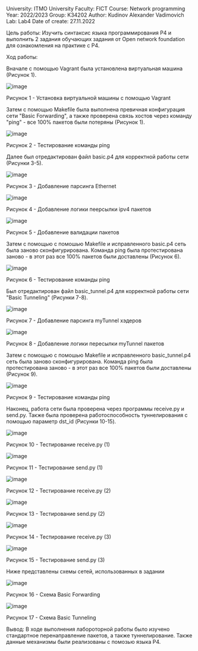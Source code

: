University: ITMO University
Faculty: FICT
Course: Network programming
Year: 2022/2023
Group: K34202
Author: Kudinov Alexander Vadimovich
Lab: Lab4
Date of create: 27.11.2022

Цель работы: Изучить синтаксис языка программирования P4 и выполнить 2 задания обучающих задания от Open network foundation для ознакомления на практике с P4.

Ход работы:

Вначале с помощью Vagrant была установлена виртуальная машина (Рисунок 1).

![image](https://user-images.githubusercontent.com/42407837/204136675-0fec33a4-b0e0-44e8-825a-e17140a0012a.png)

Рисунок 1 - Установка виртуальной машины с помощью Vagrant

Затем с помощью Makefile была выполнена превичная конфигурация сети "Basic Forwarding", а также проверена связь хостов через команду "ping" - все 100% пакетов были потеряны (Рисунок 1).

![image](https://user-images.githubusercontent.com/42407837/204137044-c0214ba5-97af-4d77-9de4-fa80d3bfa57e.png)

Рисунок 2 - Тестирование команды ping

Далее был отредактирован файл basic.p4 для корректной работы сети (Рисунки 3-5).

![image](https://user-images.githubusercontent.com/42407837/204136915-03e6fc88-d004-4cde-b4c0-72e7c55a301a.png)

Рисунок 3 - Добавление парсинга Ethernet

![image](https://user-images.githubusercontent.com/42407837/204136943-bd2ef81c-9d67-406b-b7de-c241d8a70687.png)

Рисунок 4 - Добавление логики пеерсылки ipv4 пакетов

![image](https://user-images.githubusercontent.com/42407837/204136967-b3a1bc28-4901-4a2b-9576-e65a293214de.png)

Рисунок 5 - Добавление валидации пакетов

Затем с помощью с помошью Makefile и исправленного basic.p4 сеть была заново сконфигурирована. Команда ping была протестирована заново - в этот раз все 100% пакетов были доставлены (Рисунок 6).

![image](https://user-images.githubusercontent.com/42407837/204137003-7c45db04-c940-402f-92e0-fb7b4fe643a9.png)

Рисунок 6 - Тестирование команды ping

Был отредактирован файл basic_tunnel.p4 для корректной работы сети "Basic Tunneling" (Рисунки 7-8).

![image](https://user-images.githubusercontent.com/42407837/204137176-221a91fe-34ee-4662-8334-c7dc42c9bb76.png)

Рисунок 7 - Добавление парсинга myTunnel хэдеров

![image](https://user-images.githubusercontent.com/42407837/204137218-f98b1760-5e51-4343-8037-7712906c6804.png)

Рисунок 8 - Добавление логики пересылки myTunnel пакетов

Затем с помощью с помошью Makefile и исправленного basic_tunnel.p4 сеть была заново сконфигурирована. Команда ping была протестирована заново - в этот раз все 100% пакетов были доставлены (Рисунок 9).

![image](https://user-images.githubusercontent.com/42407837/204137368-20cef349-b412-493c-9636-2e42ff0a9861.png)

Рисунок 9 - Тестирование команды ping

Наконец, работа сети была проверена через программы receive.py и send.py. Также была проверена работоспособность туннелирования с помощью параметр dst_id (Рисунки 10-15).

![image](https://user-images.githubusercontent.com/42407837/204137548-6c7f1cc4-3cff-450f-98a9-712bddf8089a.png)

Рисунок 10 - Тестирование receive.py (1)

![image](https://user-images.githubusercontent.com/42407837/204137587-4bd1c215-a4e6-4106-b537-75509f5b2624.png)

Рисунок 11 - Тестирование send.py (1)

![image](https://user-images.githubusercontent.com/42407837/204137633-bdd321aa-1d34-460b-9715-623df003e5e6.png)

Рисунок 12 - Тестирование receive.py (2)

![image](https://user-images.githubusercontent.com/42407837/204137645-c2926f5c-ed97-4f37-b7b0-0da0dd6ef95c.png)

Рисунок 13 - Тестирование send.py (2)

![image](https://user-images.githubusercontent.com/42407837/204137663-822ac5b8-9667-4358-8393-40b55006bdb2.png)

Рисунок 14 - Тестирование receive.py (3)

![image](https://user-images.githubusercontent.com/42407837/204137677-8ebedd2a-5675-481d-ba65-af07f3f71efc.png)

Рисунок 15 - Тестирование send.py (3)

Ниже представлены схемы сетей, использованных в задании

![image](https://user-images.githubusercontent.com/42407837/204137721-60ed7002-5e34-4a07-94f0-0af2202bad69.png)

Рисунок 16 - Схема Basic Forwarding

![image](https://user-images.githubusercontent.com/42407837/204137754-75d0cc4f-3bbe-43b4-8015-32e63848a660.png)

Рисунок 17 - Схема Basic Tunneling

Вывод:
В ходе выполнения лабороторной работы было изучено стандартное перенаправление пакетов, а также туннелирование. Также данные механизмы были реализованы с помозью языка P4.
